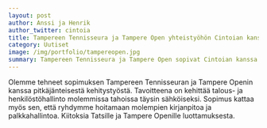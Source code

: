 ```yaml
---
layout: post
author: Anssi ja Henrik
author_twitter: cintoia
title: Tampereen Tennisseura ja Tampere Open yhteistyöhön Cintoian kanssa
category: Uutiset
image: /img/portfolio/tampereopen.jpg
summary: Tampereen Tennisseura ja Tampere Open sopivat Cintoian kanssa pitkäjänteisen kehitystyön aloittamisesta.
---
```

Olemme tehneet sopimuksen Tampereen Tennisseuran ja Tampere Openin kanssa pitkäjänteisestä kehitystyöstä. Tavoitteena on kehittää talous- ja henkilöstöhallinto molemmissa tahoissa täysin sähköiseksi. Sopimus kattaa myös sen, että ryhdymme hoitamaan molempien kirjanpitoa ja palkkahallintoa. Kiitoksia Tatsille ja Tampere Openille luottamuksesta.

